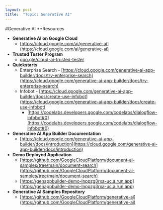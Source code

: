 ```yaml
---
layout: post
title:  "Topic: Generative AI"
---
```


#Generative AI **Resources



* **Generative AI on Google Cloud**
    * [https://cloud.google.com/ai/generative-ai](https://cloud.google.com/ai/generative-ai)
* **Trusted Tester Program**
    * [goo.gle/cloud-ai-trusted-tester](http://goo.gle/cloud-ai-trusted-tester)
* **Quickstarts**
    * Enterprise Search - [https://cloud.google.com/generative-ai-app-builder/docs/try-enterprise-search](https://cloud.google.com/generative-ai-app-builder/docs/try-enterprise-search)
    * Infobot - [https://cloud.google.com/generative-ai-app-builder/docs/create-use-infobot](https://cloud.google.com/generative-ai-app-builder/docs/create-use-infobot)
        * [https://codelabs.developers.google.com/codelabs/dialogflow-infobot#0](https://codelabs.developers.google.com/codelabs/dialogflow-infobot#0) 
* **Generative AI App Builder Documentation**
    * [https://cloud.google.com/generative-ai-app-builder/docs/introduction](https://cloud.google.com/generative-ai-app-builder/docs/introduction)
* **Demo Deployed Application**
    * [https://github.com/GoogleCloudPlatform/document-ai-samples/tree/main/document-search](https://github.com/GoogleCloudPlatform/document-ai-samples/tree/main/document-search)
    * [https://genappbuilder-demo-lnppzg3rxa-uc.a.run.app](https://genappbuilder-demo-lnppzg3rxa-uc.a.run.app)
* **Generative AI Samples Repository**
    * [https://github.com/GoogleCloudPlatform/generative-ai](https://github.com/GoogleCloudPlatform/generative-ai)
